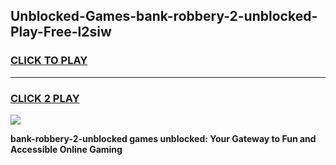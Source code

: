 
## Unblocked-Games-bank-robbery-2-unblocked-Play-Free-l2siw
<h3>
<a href="https://premium76.site?title=bank-robbery-2-unblocked&ref=18A1">CLICK TO PLAY</a></h3>
<hr>

<h3>
<a href="https://premium76.site?title=bank-robbery-2-unblocked&ref=18A1">CLICK 2 PLAY</a>
  
</h3>

<a href="https://premium76.site?title=bank-robbery-2-unblocked&ref=18A1"><img src="https://clearcache.store/games.png"></a>


**bank-robbery-2-unblocked games unblocked: Your Gateway to Fun and Accessible Online Gaming**
